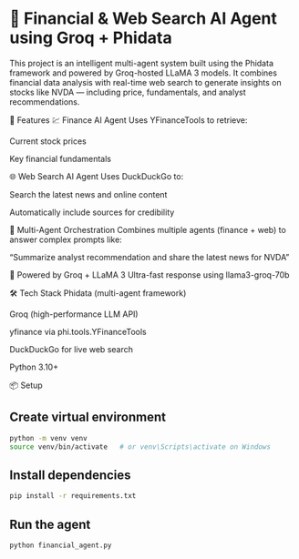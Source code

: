 # 🧠 Financial & Web Search AI Agent using Groq + Phidata
This project is an intelligent multi-agent system built using the Phidata framework and powered by Groq-hosted LLaMA 3 models. It combines financial data analysis with real-time web search to generate insights on stocks like NVDA — including price, fundamentals, and analyst recommendations.

🔧 Features
💹 Finance AI Agent
Uses YFinanceTools to retrieve:

Current stock prices

Key financial fundamentals

🌐 Web Search AI Agent
Uses DuckDuckGo to:

Search the latest news and online content

Automatically include sources for credibility

🤖 Multi-Agent Orchestration
Combines multiple agents (finance + web) to answer complex prompts like:

“Summarize analyst recommendation and share the latest news for NVDA”

🚀 Powered by Groq + LLaMA 3
Ultra-fast response using llama3-groq-70b

🛠️ Tech Stack
Phidata (multi-agent framework)

Groq (high-performance LLM API)

yfinance via phi.tools.YFinanceTools

DuckDuckGo for live web search

Python 3.10+

📦 Setup
## Create virtual environment
```bash
python -m venv venv
source venv/bin/activate   # or venv\Scripts\activate on Windows
```
## Install dependencies
```bash
pip install -r requirements.txt
```

## Run the agent
```bash
python financial_agent.py
```
